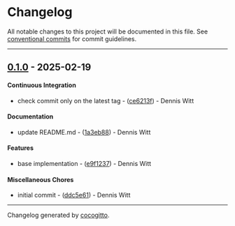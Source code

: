 # Changelog
All notable changes to this project will be documented in this file. See [conventional commits](https://www.conventionalcommits.org/) for commit guidelines.

- - -
## [0.1.0](https://github.com/wittdennis/github-app-cli/compare/ddc5e611fc55a2c4f814bd5840976a58f3d24eea..0.1.0) - 2025-02-19
#### Continuous Integration
- check commit only on the latest tag - ([ce6213f](https://github.com/wittdennis/github-app-cli/commit/ce6213f5ecdea8938def2d4dfb981b55ee2961d2)) - Dennis Witt
#### Documentation
- update README.md - ([1a3eb88](https://github.com/wittdennis/github-app-cli/commit/1a3eb88355371d06216cb2bf4a05c51a9c09eb84)) - Dennis Witt
#### Features
- base implementation - ([e9f1237](https://github.com/wittdennis/github-app-cli/commit/e9f1237fb85eaed292b812862a817fc6eb8186dc)) - Dennis Witt
#### Miscellaneous Chores
- initial commit - ([ddc5e61](https://github.com/wittdennis/github-app-cli/commit/ddc5e611fc55a2c4f814bd5840976a58f3d24eea)) - Dennis Witt

- - -

Changelog generated by [cocogitto](https://github.com/cocogitto/cocogitto).